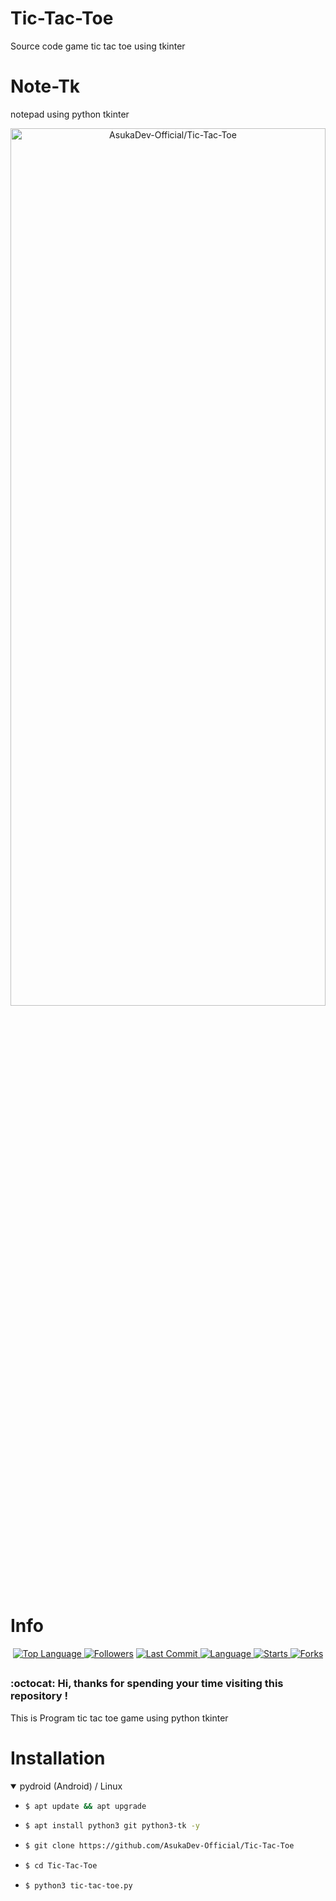 # Tic-Tac-Toe
Source code game tic tac toe using tkinter


# Note-Tk
notepad using python tkinter


<p align="center">
  <a name="top" href="#octocat-hi-there-thanks-for-visiting-">
     <img alt="AsukaDev-Official/Tic-Tac-Toe" height="60%" width="100%" src="Screenshot_20210423-103702948.jpg"/>
  </a>
</p>

# Info

<p align="center">

 <a href="https://github.com/AsukaDev-Official">
    <img alt="Top Language" src="https://img.shields.io/github/languages/top/AsukaDev-Official/Tic-Tac-Toe.svg"/>
  </a>
<a href="https://github.com/AsukaDev-Official/followers">
  <img title="Followers" src="https://img.shields.io/github/followers/AsukaDev-Official?label=Followers&color=blue&style=flat-square"></a>
<a href="https://github.com/AsukaDev-Official/Anime-Tracker/stargazers/">
<a href="https://github.com/AsukaDev-Official">
  <img alt="Last Commit" src="https://img.shields.io/github/last-commit/AsukaDev-Official/Tic-Tac-Toe.svg"/>
</a>
<a href="https://github.com/AsukaDev-Official">
  <img alt="Language" src="https://img.shields.io/github/languages/count/AsukaDev-Official/Tic-Tac-Toe.svg"/>
</a>
<a href="https://github.com/AsukaDev-Official">
  <img alt="Starts" src="https://img.shields.io/github/stars/AsukaDev-Official/Tic-Tac-Toe.svg"/>
</a>
<a href="https://github.com/AsukaDev-Official">
  <img alt="Forks" src="https://img.shields.io/github/forks/AsukaDev-Official/Tic-Tac-Toe.svg"/>
</a>
</div>
</p>

##
### :octocat: Hi, thanks for spending your time visiting this repository !
<p>
This is Program tic tac toe game using python tkinter
</p>


# Installation
<details open>
<summary> pydroid (Android) / Linux</summary>

- ```bash
  $ apt update && apt upgrade
  ```

- ```bash
  $ apt install python3 git python3-tk -y
  ```

- ```bash
  $ git clone https://github.com/AsukaDev-Official/Tic-Tac-Toe
  ```

- ```bash
  $ cd Tic-Tac-Toe
  ```

- ```bash
  $ python3 tic-tac-toe.py
  ```
